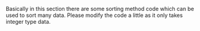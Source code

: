 Basically in this section there are some sorting method code which can be used to sort many data. 
Please modify the code a little as it only takes integer type data.
